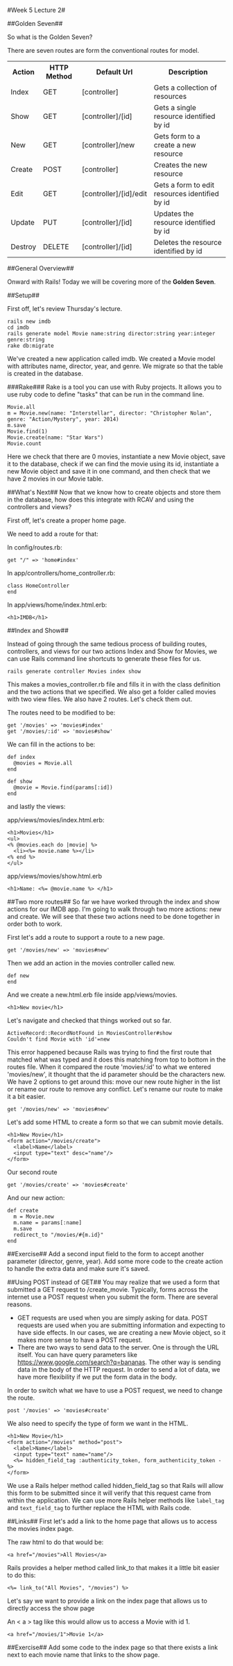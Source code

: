 #Week 5 Lecture 2#

##Golden Seven##

So what is the Golden Seven?

There are seven routes are form the conventional routes for model.
<table>
<tbody>
<tr>
<th>Action </th>
<th>HTTP Method </th>
<th>Default Url </th>
<th>Description </th>
</tr>
<tr>
<td><a name="actionIndex"></a>Index </td>
<td>GET </td>
<td>[controller] </td>
<td>Gets a collection of resources </td>
</tr>
<tr>
<td><a name="actionShow"></a>Show </td>
<td>GET </td>
<td>[controller]/[id] </td>
<td>Gets a single resource identified by id </td>
</tr>
<tr>
<td><a name="actionNew"></a>New </td>
<td>GET </td>
<td>[controller]/new </td>
<td>Gets form to a create a new resource </td>
</tr>
<tr>
<td><a name="actionCreate"></a>Create </td>
<td>POST </td>
<td>[controller] </td>
<td>Creates the new resource </td>
</tr>
<tr>
<td><a name="actionEdit"></a>Edit </td>
<td>GET </td>
<td>[controller]/[id]/edit </td>
<td>Gets a form to edit resources identified by id </td>
</tr>

<tr>
<td><a name="actionUpdate"></a>Update </td>
<td>PUT </td>
<td>[controller]/[id] </td>
<td>Updates the resource identified by id </td>
</tr>
<tr>
<td><a name="actionDestroy"></a>Destroy </td>
<td>DELETE </td>
<td>[controller]/[id] </td>
<td>Deletes the resource identified by id </td>
</tr>
</tbody>
</table>

##General Overview##

Onward with Rails! Today we will be covering more of the **Golden Seven**.

##Setup##

First off, let's review Thursday's lecture.
```
rails new imdb
cd imdb
rails generate model Movie name:string director:string year:integer genre:string
rake db:migrate
```

We've created a new application called imdb. We created a Movie model with attributes name, director, year, and genre. We migrate so that the table is created in the database.

###Rake###
Rake is a tool you can use with Ruby projects. It allows you to use ruby code to define "tasks" that can be run in the command line.


```
Movie.all
m = Movie.new(name: "Interstellar", director: "Christopher Nolan", genre: "Action/Mystery", year: 2014)
m.save
Movie.find(1)
Movie.create(name: "Star Wars")
Movie.count
```

Here we check that there are 0 movies, instantiate a new Movie object, save it to the database, check if we can find the movie using its id, instantiate a new Movie object and save it in one command, and then check that we have 2 movies in our Movie table.

##What's Next##
Now that we know how to create objects and store them in the database, how does this integrate with RCAV and using the controllers and views?

First off, let's create a proper home page.

We need to add a route for that:

In config/routes.rb:
```
get "/" => 'home#index'
```

In app/controllers/home_controller.rb:
```
class HomeController
end
```

In app/views/home/index.html.erb:
```
<h1>IMDB</h1>
```

##Index and Show##

Instead of going through the same tedious process of building routes, controllers, and views for our two actions Index and Show for Movies, we can use Rails command line shortcuts to generate these files for us.

```
rails generate controller Movies index show
```

This makes a movies_controller.rb file and fills it in with the class definition and the two actions that we specified. We also get a folder called movies with two view files. We also have 2 routes. Let's check them out.

The routes need to be modified to be:
```
get '/movies' => 'movies#index'
get '/movies/:id' => 'movies#show'
```

We can fill in the actions to be:

```
def index
  @movies = Movie.all
end

def show
  @movie = Movie.find(params[:id])
end
```

and lastly the views:

app/views/movies/index.html.erb:
```
<h1>Movies</h1>
<ul>
<% @movies.each do |movie| %>
  <li><%= movie.name %></li>
<% end %>
</ul>
```

app/views/movies/show.html.erb
```
<h1>Name: <%= @movie.name %> </h1>
```

##Two more routes##
So far we have worked through the index and show actions for our IMDB app. I'm going to walk through two more actions: new and create. We will see that these two actions need to be done together in order both to work.

First let's add a route to support a route to a new page.
```
get '/movies/new' => 'movies#new'
```
Then we add an action in the movies controller called new.
```
def new
end
```
And we create a new.html.erb file inside app/views/movies.
```
<h1>New movie</h1>
```
Let's navigate and checked that things worked out so far.

```
ActiveRecord::RecordNotFound in MoviesController#show
Couldn't find Movie with 'id'=new
```

This error happened because Rails was trying to find the first route that matched what was typed and it does this matching from top to bottom in the routes file. When it compared the route 'movies/:id' to what we entered 'movies/new', it thought that the id parameter should be the characters new. We have 2 options to get around this: move our new route higher in the list or rename our route to remove any conflict. Let's rename our route to make it a bit easier.
```
get '/movies/new' => 'movies#new'
```
Let's add some HTML to create a form so that we can submit movie details.
```
<h1>New Movie</h1>
<form action="/movies/create">
  <label>Name</label>
  <input type="text" desc="name"/>
</form>
```

Our second route
```
get '/movies/create' => 'movies#create'
```

And our new action:
```
def create
  m = Movie.new
  m.name = params[:name]
  m.save
  redirect_to "/movies/#{m.id}"
end
```

##Exercise##
Add a second input field to the form to accept another parameter (director, genre, year). Add some more code to the create action to handle the extra data and make sure it's saved.

##Using POST instead of GET##
You may realize that we used a form that submitted a GET request to /create_movie. Typically, forms across the internet use a POST request when you submit the form. There are several reasons.

* GET requests are used when you are simply asking for data. POST requests are used when you are submitting information and expecting to have side effects. In our cases, we are creating a new Movie object, so it makes more sense to have a POST request.
* There are two ways to send data to the server. One is through the URL itself. You can have query parameters like https://www.google.com/search?q=bananas. The other way is sending data in the body of the HTTP request. In order to send a lot of data, we have more flexibility if we put the form data in the body.

In order to switch what we have to use a POST request, we need to change the route.

```
post '/movies' => 'movies#create'
```
We also need to specify the type of form we want in the HTML.

```
<h1>New Movie</h1>
<form action="/movies" method="post">
  <label>Name</label>
  <input type="text" name="name"/>
  <%= hidden_field_tag :authenticity_token, form_authenticity_token -%>
</form>
```

We use a Rails helper method called hidden_field_tag so that Rails will allow this form to be submitted since it will verify that this request came from within the application. We can use more Rails helper methods like ```label_tag``` and ```text_field_tag``` to further replace the HTML with Rails code.

##Links##
First let's add a link to the home page that allows us to access the movies index page.

The raw html to do that would be:
```
<a href="/movies">All Movies</a>
```

Rails provides a helper method called link_to that makes it a little bit easier to do this:

```
<%= link_to("All Movies", "/movies") %>
```

Let's say we want to provide a link on the index page that allows us to directly access the show page


An < a > tag like this would allow us to access a Movie with id 1.
```
<a href="/movies/1">Movie 1</a>
```

##Exercise##
Add some code to the index page so that there exists a link next to each movie name that links to the show page.
